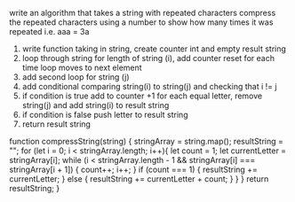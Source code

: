 write an algorithm that takes a string with repeated characters
compress the repeated characters using a number to show how many times it was repeated
i.e. aaa = 3a

1. write function taking in string, create counter int and empty result string
2. loop through string for length of string (i), add counter reset for each time loop moves to next element
3. add second loop for string (j)
4. add conditional comparing string(i) to string(j) and checking that i != j
5. if condition is true add to counter +1 for each equal letter, remove string(j) and add string(i) to result string
6. if condition is false push letter to result string
7. return result string


function compressString(string) {
  stringArray = string.map();
  resultString = "";
  for (let i = 0; i < stringArray.length; i++){
    let count = 1;
    let  currentLetter = stringArray[i];
    while (i < stringArray.length - 1 && stringArray[i] === stringArray[i + 1]) {
        count++;
        i++;
      }
      if (count === 1) {
        resultString += currentLetter;
      } else {
        resultString += currentLetter + count;
      }
    }
  }
  return resultString;
}

